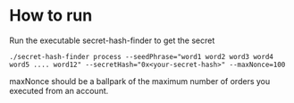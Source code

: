 # How to run

Run the executable secret-hash-finder to get the secret

```./secret-hash-finder process --seedPhrase="word1 word2 word3 word4 word5 .... word12" --secretHash="0x<your-secret-hash>" --maxNonce=100```

maxNonce should be a ballpark of the maximum number of orders you executed from an account.

